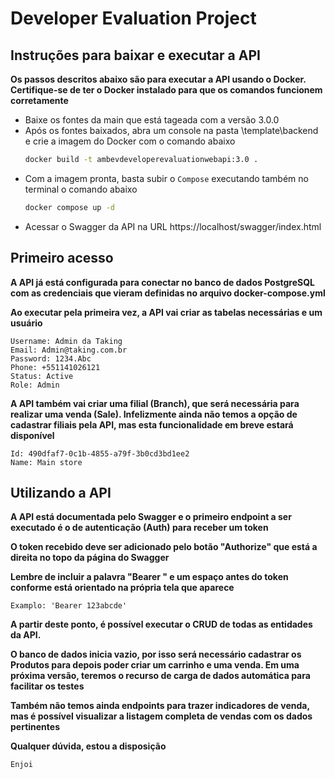 # Developer Evaluation Project


## Instruções para baixar e executar a API
**Os passos descritos abaixo são para executar a API usando o Docker. Certifique-se de ter o Docker instalado para que os comandos funcionem corretamente**

- Baixe os fontes da main que está tageada com a versão 3.0.0
- Após os fontes baixados, abra um console na pasta \template\backend e crie a imagem do Docker com o comando abaixo
  ```bash
  docker build -t ambevdeveloperevaluationwebapi:3.0 .
  ```
- Com a imagem pronta, basta subir o `Compose` executando também no terminal o comando abaixo
  ```bash
  docker compose up -d
  ```
- Acessar o Swagger da API na URL https://localhost/swagger/index.html

## Primeiro acesso
**A API já está configurada para conectar no banco de dados PostgreSQL com as credenciais que vieram definidas no arquivo docker-compose.yml**

**Ao executar pela primeira vez, a API vai criar as tabelas necessárias e um usuário**
```
Username: Admin da Taking
Email: Admin@taking.com.br
Password: 1234.Abc
Phone: +551141026121
Status: Active
Role: Admin
```

**A API também vai criar uma filial (Branch), que será necessária para realizar uma venda (Sale). Infelizmente ainda não temos a opção de cadastrar filiais pela API, mas esta funcionalidade em breve estará disponível**
```
Id: 490dfaf7-0c1b-4855-a79f-3b0cd3bd1ee2
Name: Main store
```

## Utilizando a API
**A API está documentada pelo Swagger e o primeiro endpoint a ser executado é o de autenticação (Auth) para receber um token**

**O token recebido deve ser adicionado pelo botão "Authorize" que está a direita no topo da página do Swagger**

**Lembre de incluir a palavra "Bearer " e um espaço antes do token conforme está orientado na própria tela que aparece**

`Examplo: 'Bearer 123abcde'`

**A partir deste ponto, é possível executar o CRUD de todas as entidades da API.**

**O banco de dados inicia vazio, por isso será necessário cadastrar os Produtos para depois poder criar um carrinho e uma venda. Em uma próxima versão, teremos o recurso de carga de dados automática para facilitar os testes**

**Também não temos ainda endpoints para trazer indicadores de venda, mas é possível visualizar a listagem completa de vendas com os dados pertinentes**

**Qualquer dúvida, estou a disposição**

`Enjoi`